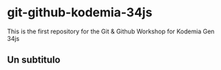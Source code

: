 # git-github-kodemia-34js
This is the first repository for the Git &amp; Github Workshop for Kodemia Gen 34js

## Un subtitulo